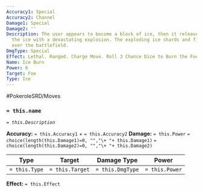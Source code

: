 ```yaml
---
Accuracy1: Special
Accuracy2: Channel
Damage1: Special
Damage2: ''
Description: The user appears to become a block of ice, then it releases itself from
  the ice with a devastating explosion. The exploding ice shards and fire blow all
  over the battlefield.
DmgType: Special
Effect: Lethal. Ranged. Charge Move. Roll 3 Chance Dice to Burn the Foe. -1 Accuracy.
Name: Ice Burn
Power: 6
Target: Foe
Type: Ice
---
```


#PokeroleSRD/Moves

### `= this.name` 
*`= this.Description`*

**Accuracy:** `= this.Accuracy1` + `= this.Accuracy2`
**Damage:** `= this.Power` `= choice(length(this.Damage1)=0, "","\+ "+ this.Damage1)` `= choice(length(this.Damage2)=0, "","\+ "+ this.Damage2)`

| Type          | Target          | Damage Type          | Power          |
| ------------- | --------------- | ---------------- | -------------- |
| `= this.Type` | `= this.Target` | `= this.DmgType` | `= this.Power` | 

**Effect:** `= this.Effect`